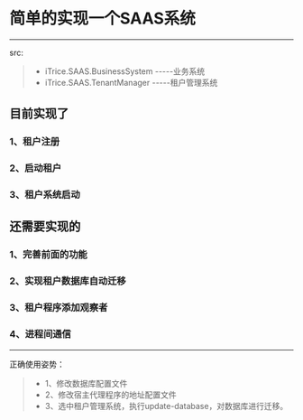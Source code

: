 # 简单的实现一个SAAS系统

------
src:
  >* iTrice.SAAS.BusinessSystem  -----业务系统  
  >* iTrice.SAAS.TenantManager   -----租户管理系统
  
## 目前实现了
###  1、租户注册
###  2、启动租户
###  3、租户系统启动
  
 
## 还需要实现的
###  1、完善前面的功能
###  2、实现租户数据库自动迁移
###  3、租户程序添加观察者
###  4、进程间通信
------
正确使用姿势：
>*  1、修改数据库配置文件
>*  2、修改宿主代理程序的地址配置文件
>*  3、选中租户管理系统，执行update-database，对数据库进行迁移。
